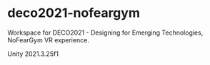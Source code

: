 # deco2021-nofeargym
Workspace for DECO2021 - Designing for Emerging Technologies, NoFearGym VR experience.

Unity 2021.3.25f1
